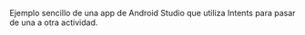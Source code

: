 Ejemplo sencillo de una app de Android Studio que utiliza Intents para pasar de una a otra actividad.
